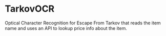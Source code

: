 # TarkovOCR
Optical Character Recognition for Escape From Tarkov that reads the item name and uses an API to lookup price info about the item.
